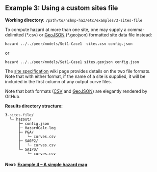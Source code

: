 Example 3: Using a custom sites file
------------------------------------

__Working directory:__ `/path/to/nshmp-haz/etc/examples/3-sites-file`

To compute hazard at more than one site, one may supply a comma-delimited (\*.csv) or [GeoJSON](http://geojson.org) (\*.geojson) formatted site data file instead:

```Shell
hazard ../../peer/models/Set1-Case1  sites.csv config.json
```

or

```Shell
hazard ../../peer/models/Set1-Case1 sites.geojson config.json
```

The [site specification](https://github.com/usgs/nshmp-haz/wiki/sites) wiki page provides details on the two file formats. Note that with either format, if the name of a site is supplied, it will be included in the first column of any output curve files.

Note that both formats ([CSV](sites.csv) and [GeoJSON](sites.geojson)) are elegantly rendered by GitHub.

__Results directory structure:__
```
3-sites-file/
  └─ hazout/
      ├─ config.json
      ├─ HazardCalc.log
      ├─ PGA/
      │   └─ curves.csv
      ├─ SA0P2/
      │   └─ curves.csv
      └─ SA1P0/
          └─ curves.csv
```

#### Next: [Example 4 – A simple hazard map](../4-hazard-map)
